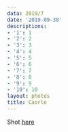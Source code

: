 ```yaml
---
data: 2019/7
date: '2019-09-30'
descriptions:
- '1': 1
- '2': 2
- '3': 3
- '4': 4
- '5': 5
- '6': 6
- '7': 7
- '8': 8
- '9': 9
- '10': 10
layout: photos
title: Caorle
---
```


Shot [here](https://en.wikipedia.org/wiki/Caorle)
